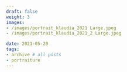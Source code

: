 ```yaml
---
draft: false
weight: 3
images:
- /images/portrait_klaudia_2021 Large.jpeg
- /images/portrait_klaudia_2021_2 Large.jpeg

date: 2021-05-20
tags:
- archive # all posts
- portraiture
---
```


